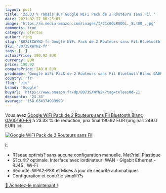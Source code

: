 ```yaml
---
layout: post
title: '23.33 % rabais sur Google WiFi Pack de 2 Routeurs sans Fil '
date: 2021-02-27 06:25:07
image: 'https://m.media-amazon.com/images/I/21c0QLR8OGL._SL400_.jpg'
comments: true
category: ofertas
author: ring
slug: 'B073SXWYN2-fr Google WiFi Pack de 2 Routeurs sans Fil Bluetooth Blanc...'
sku: 'B073SXWYN2-fr'
tags: [  ]
actualPrice: 190.92 EUR
currency: EUR
price: 190.92
comparePrice: 249.0 EUR
prodname: 'Google WiFi Pack de 2 Routeurs sans Fil Bluetooth Blanc GA00190-FR'
country: 'fr'
flag: '🇫🇷'
brand: 'Google'
buyurl: 'https://www.amazon.fr/dp/B073SXWYN2/?tag=tolees0d-21'
descuento: '23.33'
average: '158.634374999999'
---
```


Vous avez [Google WiFi Pack de 2 Routeurs sans Fil Bluetooth Blanc GA00190-FR](https://www.amazon.fr/dp/B073SXWYN2/?tag=tolees0d-21)  à  23.33 % de réduction, prix final  190.92 EUR (original: 249.0 EUR) ici:

[![Google WiFi Pack de 2 Routeurs sans Fil ](https://m.media-amazon.com/images/I/21c0QLR8OGL._SL400_.jpg)](https://www.amazon.fr/dp/B073SXWYN2/?tag=tolees0d-21)

ℹ️:

- R?seau optimis? sans aucune configuration manuelle. Mat?riel: Plastique
- S?curit? optimale. Interface avec lordinateur: WAN - Gigabit Ethernet - RJ45 , Wi-Fi
- Sécurité: WPA2-PSK et Mises à jour de sécurité automatiques
- Configuration et contr?le simplifi?s

[🛒 Achetez-le maintenant!!](https://www.amazon.fr/dp/B073SXWYN2/?tag=tolees0d-21)
